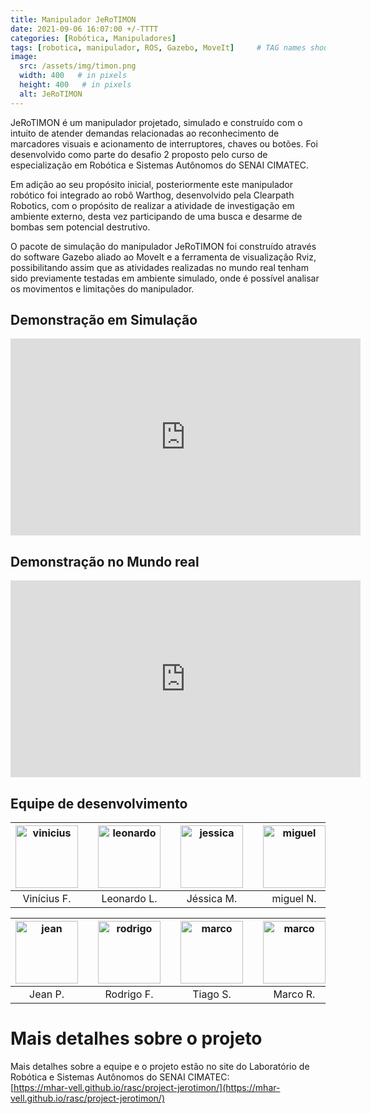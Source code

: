 ```yaml
---
title: Manipulador JeRoTIMON
date: 2021-09-06 16:07:00 +/-TTTT
categories: [Robótica, Manipuladores]
tags: [robotica, manipulador, ROS, Gazebo, MoveIt]     # TAG names should always be lowercase
image:
  src: /assets/img/timon.png
  width: 400   # in pixels
  height: 400   # in pixels
  alt: JeRoTIMON
---
```


JeRoTIMON é um manipulador projetado, simulado e construído com o intuito de atender demandas relacionadas ao reconhecimento de marcadores visuais e acionamento de interruptores, chaves ou botões. Foi desenvolvido como parte do desafio 2 proposto pelo curso de especialização em Robótica e Sistemas Autônomos do SENAI CIMATEC.

Em adição ao seu propósito inicial, posteriormente este manipulador robótico foi integrado ao robô Warthog, desenvolvido pela Clearpath Robotics, com o propósito de realizar a atividade de investigação em ambiente externo, desta vez participando de uma busca e desarme de bombas sem potencial destrutivo.

O pacote de simulação do manipulador JeRoTIMON foi construído através do software Gazebo aliado ao MoveIt e a ferramenta de visualização Rviz, possibilitando assim que as atividades realizadas no mundo real tenham sido previamente testadas em ambiente simulado, onde é possível analisar os movimentos e limitações do manipulador.

## Demonstração em Simulação
<center>
<iframe width="560" height="315" src="https://www.youtube.com/embed/s6215O7YVjU" title="YouTube video player" frameborder="0" allow="accelerometer; autoplay; clipboard-write; encrypted-media; gyroscope; picture-in-picture" allowfullscreen></iframe>
</center>

## Demonstração no Mundo real
<center>
<iframe width="560" height="315" src="https://www.youtube.com/embed/sRJByJuQB2Q" title="YouTube video player" frameborder="0" allow="accelerometer; autoplay; clipboard-write; encrypted-media; gyroscope; picture-in-picture" allowfullscreen></iframe>
</center>

## Equipe de desenvolvimento
<center>
<div class="row">
  <div class=" col-xl-auto offset-xl-0 col-lg-4 offset-lg-0">
    <table class="table-borderless highlight">
      <thead>
        <tr>
          <th><center><img src="{{ 'assets/img/viniciusfelismino-1.png' | relative_url }}" width="100" alt="vinicius" class="img-fluid rounded-circle" /></center></th>
          <th></th>
          <th><center><img src="{{ 'assets/img/leonardolima-1.png' | relative_url }}" width="100" alt="leonardo" class="img-fluid rounded-circle" /></center></th>
          <th></th>
          <th><center><img src="{{ 'assets/img/jessicamotta-1.png' | relative_url }}" width="100" alt="jessica" class="img-fluid rounded-circle"/></center></th>
          <th></th>
          <th><center><img src="{{ 'assets/img/miguelnery-1.png' | relative_url }}" width="100" alt="miguel" class="img-fluid rounded-circle"/></center></th>
        </tr>
      </thead>
      <tbody>
        <tr class="font-weight-bolder" style="text-align: center margin-top: 0">
          <td width="25%"><center>Vinícius F.</center></td>
          <td></td>
          <td width="25%"><center>Leonardo L.</center></td>
          <td></td>
          <td width="25%"><center>Jéssica M.</center></td>
          <td></td>
          <td width="25%"><center>miguel N.</center></td>
        </tr>
      </tbody>
    </table>
  </div>
</div>

<div class="row">
  <div class=" col-xl-auto offset-xl-0 col-lg-4 offset-lg-0">
    <table class="table-borderless highlight">
      <thead>
        <tr>
          <th><center><img src="{{ 'assets/img/jeanpaulo-1.png' | relative_url }}" width="100" alt="jean" class="img-fluid rounded-circle" /></center></th>
          <th></th>
          <th><center><img src="{{ 'assets/img/rodrigoformiga-1.png' | relative_url }}" width="100" alt="rodrigo" class="img-fluid rounded-circle" /></center></th>
          <th></th>
          <th><center><img src="{{ 'assets/img/tiagosouza.jpg' | relative_url }}" width="100" alt="marco" class="img-fluid rounded-circle"/></center></th>
          <th></th>
          <th><center><img src="{{ 'assets/img/marcoreis8b&w-1.png' | relative_url }}" width="100" alt="marco" class="img-fluid rounded-circle"/></center></th>
        </tr>
      </thead>
      <tbody>
        <tr class="font-weight-bolder" style="text-align: center margin-top: 0">
          <td width="25%"><center>Jean P.</center></td>
          <td></td>
          <td width="25%"><center>Rodrigo F.</center></td>
          <td></td>
          <td width="25%"><center>Tiago S.</center></td>
          <td></td>
          <td width="25%"><center>Marco R.</center></td>
        </tr>
      </tbody>
    </table>
  </div>
</div>
</center>

# Mais detalhes sobre o projeto
Mais detalhes sobre a equipe e o projeto estão no site do Laboratório de Robótica e Sistemas Autônomos do SENAI CIMATEC:<br>
[https://mhar-vell.github.io/rasc/project-jerotimon/](https://mhar-vell.github.io/rasc/project-jerotimon/)

<br>

